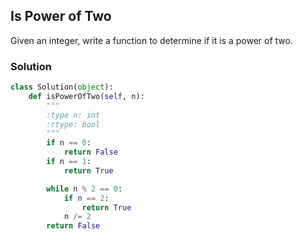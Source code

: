 ## Is Power of Two

Given an integer, write a function to determine if it is a power of two.

### Solution

```python
class Solution(object):
    def isPowerOfTwo(self, n):
        """
        :type n: int
        :rtype: bool
        """
        if n == 0:
            return False
        if n == 1:
            return True

        while n % 2 == 0:
            if n == 2:
                return True
            n /= 2
        return False

```
